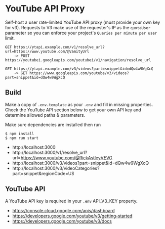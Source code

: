 # YouTube API Proxy

Self-host a user rate-limited YouTube API proxy (must provide your own key for v3).
Requests to V3 make use of the requester's IP as the `quotaUser` parameter so you can enforce your project's
`Queries per minute per user` limit.

```
GET https://ytapi.example.com/v1/resolve_url?url=https://www.youtube.com/@VanityUrl
    -> POST https://youtubei.googleapis.com/youtubei/v1/navigation/resolve_url

GET https://ytapi.example.com/v3/videos?part=snippet&id=dQw4w9WgXcQ 
    -> GET https://www.googleapis.com/youtube/v3/videos?part=snippet&id=dQw4w9WgXcQ
```

## Build

Make a copy of `.env.template` as your `.env` and fill in missing properties.
Check the YouTube API section below to get your own API key and determine allowed paths & parameters.

Make sure dependencies are installed then run

```shell
$ npm install
$ npm run start
```

- http://localhost:3000
- http://localhost:3000/v1/resolve_url?url=https://www.youtube.com/@RickAstleyVEVO
- http://localhost:3000/v3/videos?part=snippet&id=dQw4w9WgXcQ
- http://localhost:3000/v3/videoCategories?part=snippet&regionCode=US

## YouTube API

A YouTube API key is required in your `.env` API_V3_KEY property.

- https://console.cloud.google.com/apis/dashboard
- https://developers.google.com/youtube/v3/getting-started
- https://developers.google.com/youtube/v3/docs
